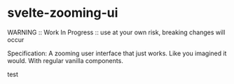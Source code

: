 # svelte-zooming-ui

WARNING :: Work In Progress :: use at your own risk, breaking changes will occur

Specification: A zooming user interface that just works. Like you imagined it would. With regular vanilla components.

test
